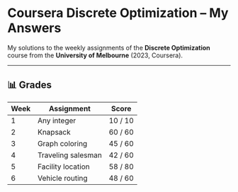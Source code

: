 # Coursera Discrete Optimization – My Answers  

My solutions to the weekly assignments of the **Discrete Optimization** course from the **University of Melbourne** (2023, Coursera).  

---

## 📊 Grades  

| Week | Assignment            | Score   |
|------|------------------------|---------|
| 1    | Any integer            | 10 / 10 |
| 2    | Knapsack               | 60 / 60 |
| 3    | Graph coloring         | 45 / 60 |
| 4    | Traveling salesman     | 42 / 60 |
| 5    | Facility location      | 58 / 80 |
| 6    | Vehicle routing        | 48 / 60 |
